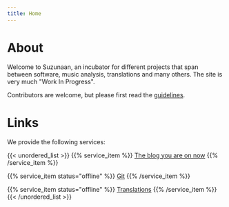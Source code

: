 ```yaml
---
title: Home
---
```


# About

Welcome to Suzunaan, an incubator for different projects that span between software, music analysis, translations and many others.
The site is very much "Work In Progress".

Contributors are welcome, but please first read the [guidelines](/contributing).

# Links

We provide the following services:

{{< unordered_list >}}
 {{% service_item %}}
 [The blog you are on now](https://suzunaan.org)
 {{% /service_item %}}

 {{% service_item status="offline" %}}
 [Git](https://git.suzunaan.org)
 {{% /service_item %}}

 {{% service_item status="offline" %}}
 [Translations](https://translations.suzunaan.org)
 {{% /service_item %}}
{{< /unordered_list >}}
